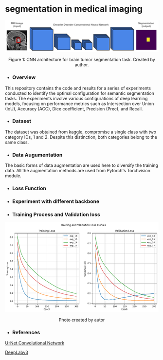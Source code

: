 # segmentation in medical imaging

<div align="center">
    <img width="800" src="/Images/ec_cnn_mri.png" alt="Material Bread logo">
    <p style="text-align: center;">Figure 1: CNN architecture for brain tumor segmentation task. Created by author.</p>   
</div>

* ### Overview

This repository contains the code and results for a series of experiments conducted to identify the optimal configuration for semantic segmentation tasks. The experiments involve various configurations of deep learning models, focusing on performance metrics such as Intersection over Union (IoU), Accuracy (ACC), Dice coefficient, Precision (Prec), and Recall.

* ### Dataset

The dataset was obtained from [kaggle](https://www.kaggle.com/datasets/pkdarabi/brain-tumor-image-dataset-semantic-segmentation), compromise a single class with two category IDs, 1 and 2. Despite this distinction, both categories belong to the same class.

* ### Data Augumentation

The basic forms of data augmentation are used here to diversify the training data. All the augmentation methods are used from Pytorch's Torchvision module.
* ### Loss Function

* ### Experiment with different backbone


* ### Training Process and Validation loss
  
<div align="center">
    <img width="700" src="/Plots/Exp18.png" alt="Material Bread logo">
    <p style="text-align: center;">Photo created by autor</p> 
</div>


* ### References

[U-Net Convolutional Network](https://arxiv.org/pdf/1505.04597.pdf ) 

[DeepLabv3](https://arxiv.org/pdf/1706.05587) 

 



  




 

